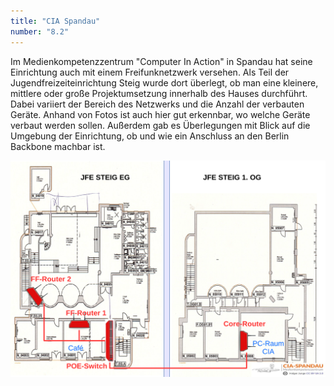 ```yaml
---
title: "CIA Spandau"
number: "8.2"
---
```


Im Medienkompetenzzentrum "Computer In Action" in Spandau hat seine Einrichtung 
auch mit einem Freifunknetzwerk versehen. Als Teil der Jugendfreizeiteinrichtung Steig wurde dort überlegt, ob man eine kleinere, mittlere oder große Projektumsetzung innerhalb des Hauses durchführt. Dabei variiert der Bereich des Netzwerks und die Anzahl der verbauten Geräte. Anhand von Fotos ist auch hier gut erkennbar, wo welche Geräte verbaut werden sollen. Außerdem gab es Überlegungen mit Blick auf die Umgebung der Einrichtung, ob und wie ein Anschluss an den Berlin Backbone machbar ist.

[![Link zum Planungs-pdf](/images/uebersicht_cia_spandau.png)](/documents/cia_spandau_jfe_steig.pdf)